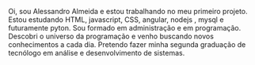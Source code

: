 Oi, sou Alessandro Almeida e estou trabalhando no meu primeiro projeto.
Estou estudando HTML, javascript, CSS, angular, nodejs , mysql e futuramente pyton.
Sou formado em administração e em programação. Descobri o universo da programação e venho buscando novos conhecimentos a cada dia.
Pretendo fazer minha segunda graduação de tecnólogo em análise e desenvolvimento de sistemas.



<!---
AleDevelopmentBR/AleDevelopmentBR is a ✨ special ✨ repository because its `README.md` (this file) appears on your GitHub profile.
You can click the Preview link to take a look at your changes.
--->
